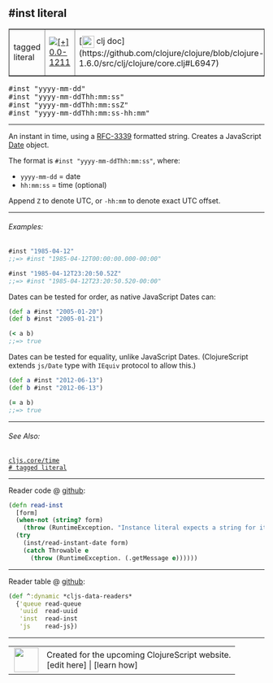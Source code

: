 ## #inst literal



 <table border="1">
<tr>
<td>tagged literal</td>
<td><a href="https://github.com/cljsinfo/cljs-api-docs/tree/0.0-1211"><img valign="middle" alt="[+] 0.0-1211" title="Added in 0.0-1211" src="https://img.shields.io/badge/+-0.0--1211-lightgrey.svg"></a> </td>
<td>
[<img height="24px" valign="middle" src="http://i.imgur.com/1GjPKvB.png"> clj doc](https://github.com/clojure/clojure/blob/clojure-1.6.0/src/clj/clojure/core.clj#L6947)
</td>
<td>
[<img height="24px" valign="middle" src="http://i.imgur.com/I8uNXHv.png"> edn doc](https://github.com/edn-format/edn#inst-rfc-3339-format)
</td>
</tr>
</table>

<samp>#inst "yyyy-mm-dd"</samp><br>
<samp>#inst "yyyy-mm-ddThh:mm:ss"</samp><br>
<samp>#inst "yyyy-mm-ddThh:mm:ssZ"</samp><br>
<samp>#inst "yyyy-mm-ddThh:mm:ss-hh:mm"</samp><br>

---


An instant in time, using a [RFC-3339] formatted string. Creates a JavaScript [Date] object.

The format is `#inst "yyyy-mm-ddThh:mm:ss"`, where:

- `yyyy-mm-dd` = date
- `hh:mm:ss` = time (optional)

Append `Z` to denote UTC, or `-hh:mm` to denote exact UTC offset.

[Date]:https://developer.mozilla.org/en-US/docs/Web/JavaScript/Reference/Global_Objects/Date
[RFC-3339]:http://www.ietf.org/rfc/rfc3339.txt



---

###### Examples:

```clj
#inst "1985-04-12"
;;=> #inst "1985-04-12T00:00:00.000-00:00"

#inst "1985-04-12T23:20:50.52Z"
;;=> #inst "1985-04-12T23:20:50.520-00:00"
```

Dates can be tested for order, as native JavaScript Dates can:

```clj
(def a #inst "2005-01-20")
(def b #inst "2005-01-21")

(< a b)
;;=> true
```

Dates can be tested for equality, unlike JavaScript Dates.  (ClojureScript
extends `js/Date` type with `IEquiv` protocol to allow this.)

```clj
(def a #inst "2012-06-13")
(def b #inst "2012-06-13")

(= a b)
;;=> true
```



---

###### See Also:

[`cljs.core/time`](../cljs.core/time.md)<br>
[`# tagged literal`](../syntax/tagged-literal.md)<br>

---





Reader code @ [github](https://github.com/clojure/clojurescript/blob/r2202/src/clj/cljs/tagged_literals.clj#L19-L26):

```clj
(defn read-inst
  [form]
  (when-not (string? form)
    (throw (RuntimeException. "Instance literal expects a string for its timestamp.")))
  (try
    (inst/read-instant-date form)
    (catch Throwable e
      (throw (RuntimeException. (.getMessage e))))))
```

<!--
Repo - tag - source tree - lines:

 <pre>
clojurescript @ r2202
└── src
    └── clj
        └── cljs
            └── <ins>[tagged_literals.clj:19-26](https://github.com/clojure/clojurescript/blob/r2202/src/clj/cljs/tagged_literals.clj#L19-L26)</ins>
</pre>
-->

---
Reader table @ [github](https://github.com/clojure/clojurescript/blob/r2202/src/clj/cljs/tagged_literals.clj#L44-L48):

```clj
(def ^:dynamic *cljs-data-readers*
  {'queue read-queue
   'uuid  read-uuid
   'inst  read-inst
   'js    read-js})
```

<!--
Repo - tag - source tree - lines:

 <pre>
clojurescript @ r2202
└── src
    └── clj
        └── cljs
            └── <ins>[tagged_literals.clj:44-48](https://github.com/clojure/clojurescript/blob/r2202/src/clj/cljs/tagged_literals.clj#L44-L48)</ins>
</pre>
-->

---



 <table>
<tr><td>
<img valign="middle" align="right" width="48px" src="http://i.imgur.com/Hi20huC.png">
</td><td>
Created for the upcoming ClojureScript website.<br>
[edit here] | [learn how]
</td></tr></table>

[edit here]:https://github.com/cljsinfo/cljs-api-docs/blob/master/cljsdoc/syntax/inst-literal.cljsdoc
[learn how]:https://github.com/cljsinfo/cljs-api-docs/wiki/cljsdoc-files

<!--

This information was too distracting to show to readers, but I'll leave it
commented here since it is helpful to:

- pretty-print the data used to generate this document
- and show how to retrieve that data



The API data for this symbol:

```clj
{:description "An instant in time, using a [RFC-3339] formatted string. Creates a JavaScript [Date] object.\n\nThe format is `#inst \"yyyy-mm-ddThh:mm:ss\"`, where:\n\n- `yyyy-mm-dd` = date\n- `hh:mm:ss` = time (optional)\n\nAppend `Z` to denote UTC, or `-hh:mm` to denote exact UTC offset.\n\n[Date]:https://developer.mozilla.org/en-US/docs/Web/JavaScript/Reference/Global_Objects/Date\n[RFC-3339]:http://www.ietf.org/rfc/rfc3339.txt",
 :ns "syntax",
 :name "inst-literal",
 :history [["+" "0.0-1211"]],
 :type "tagged literal",
 :related ["cljs.core/time" "syntax/tagged-literal"],
 :full-name-encode "syntax/inst-literal",
 :extra-sources ({:code "(defn read-inst\n  [form]\n  (when-not (string? form)\n    (throw (RuntimeException. \"Instance literal expects a string for its timestamp.\")))\n  (try\n    (inst/read-instant-date form)\n    (catch Throwable e\n      (throw (RuntimeException. (.getMessage e))))))",
                  :title "Reader code",
                  :repo "clojurescript",
                  :tag "r2202",
                  :filename "src/clj/cljs/tagged_literals.clj",
                  :lines [19 26]}
                 {:code "(def ^:dynamic *cljs-data-readers*\n  {'queue read-queue\n   'uuid  read-uuid\n   'inst  read-inst\n   'js    read-js})",
                  :title "Reader table",
                  :repo "clojurescript",
                  :tag "r2202",
                  :filename "src/clj/cljs/tagged_literals.clj",
                  :lines [44 48]}),
 :usage ["#inst \"yyyy-mm-dd\""
         "#inst \"yyyy-mm-ddThh:mm:ss\""
         "#inst \"yyyy-mm-ddThh:mm:ssZ\""
         "#inst \"yyyy-mm-ddThh:mm:ss-hh:mm\""],
 :examples [{:id "47d8ee",
             :content "```clj\n#inst \"1985-04-12\"\n;;=> #inst \"1985-04-12T00:00:00.000-00:00\"\n\n#inst \"1985-04-12T23:20:50.52Z\"\n;;=> #inst \"1985-04-12T23:20:50.520-00:00\"\n```\n\nDates can be tested for order, as native JavaScript Dates can:\n\n```clj\n(def a #inst \"2005-01-20\")\n(def b #inst \"2005-01-21\")\n\n(< a b)\n;;=> true\n```\n\nDates can be tested for equality, unlike JavaScript Dates.  (ClojureScript\nextends `js/Date` type with `IEquiv` protocol to allow this.)\n\n```clj\n(def a #inst \"2012-06-13\")\n(def b #inst \"2012-06-13\")\n\n(= a b)\n;;=> true\n```"}],
 :edn-doc "https://github.com/edn-format/edn#inst-rfc-3339-format",
 :full-name "syntax/inst-literal",
 :display "#inst literal",
 :clj-doc "https://github.com/clojure/clojure/blob/clojure-1.6.0/src/clj/clojure/core.clj#L6947"}

```

Retrieve the API data for this symbol:

```clj
;; from Clojure REPL
(require '[clojure.edn :as edn])
(-> (slurp "https://raw.githubusercontent.com/cljsinfo/cljs-api-docs/catalog/cljs-api.edn")
    (edn/read-string)
    (get-in [:symbols "syntax/inst-literal"]))
```

-->
